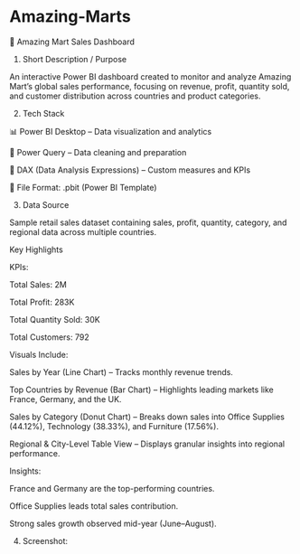 # Amazing-Marts

🏬 Amazing Mart Sales Dashboard
1. Short Description / Purpose

An interactive Power BI dashboard created to monitor and analyze Amazing Mart’s global sales performance, focusing on revenue, profit, quantity sold, and customer distribution across countries and product categories.


2. Tech Stack

📊 Power BI Desktop – Data visualization and analytics

📂 Power Query – Data cleaning and preparation

🧠 DAX (Data Analysis Expressions) – Custom measures and KPIs

📁 File Format: .pbit (Power BI Template)


3. Data Source

Sample retail sales dataset containing sales, profit, quantity, category, and regional data across multiple countries.

Key Highlights

KPIs:

Total Sales: 2M

Total Profit: 283K

Total Quantity Sold: 30K

Total Customers: 792

Visuals Include:

Sales by Year (Line Chart) – Tracks monthly revenue trends.

Top Countries by Revenue (Bar Chart) – Highlights leading markets like France, Germany, and the UK.

Sales by Category (Donut Chart) – Breaks down sales into Office Supplies (44.12%), Technology (38.33%), and Furniture (17.56%).

Regional & City-Level Table View – Displays granular insights into regional performance.

Insights:

France and Germany are the top-performing countries.

Office Supplies leads total sales contribution.

Strong sales growth observed mid-year (June–August).


4. Screenshot:
   
